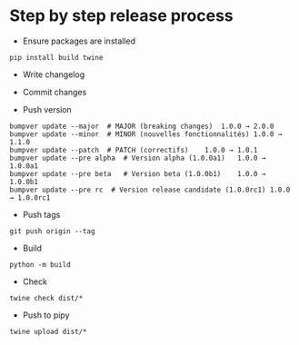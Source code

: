 
# Step by step release process

* Ensure packages are installed
```
pip install build twine
```

* Write changelog

* Commit changes

* Push version

```
bumpver update --major	# MAJOR (breaking changes)	1.0.0 → 2.0.0
bumpver update --minor	# MINOR (nouvelles fonctionnalités)	1.0.0 → 1.1.0
bumpver update --patch	# PATCH (correctifs)	1.0.0 → 1.0.1
bumpver update --pre alpha	# Version alpha (1.0.0a1)	1.0.0 → 1.0.0a1
bumpver update --pre beta	# Version beta (1.0.0b1)	1.0.0 → 1.0.0b1
bumpver update --pre rc  # Version release candidate (1.0.0rc1)	1.0.0 → 1.0.0rc1
```

* Push tags

```
git push origin --tag
```

* Build

```
python -m build
```

* Check

```
twine check dist/*
```

* Push to pipy

```
twine upload dist/*
```
